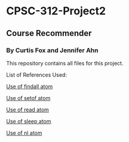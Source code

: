 # CPSC-312-Project2

## Course Recommender

### By Curtis Fox and Jennifer Ahn

This repository contains all files for this project.

List of References Used:

[Use of findall atom](http://www.learnprolognow.org/lpnpage.php?pagetype=html&pageid=lpn-htmlse49)

[Use of setof atom](http://www.learnprolognow.org/lpnpage.php?pagetype=html&pageid=lpn-htmlse49)

[Use of read atom](http://www.fraber.de/bap/bap183.html#lib_read)

[Use of sleep atom](http://www.swi-prolog.org/pldoc/man?predicate=sleep/1)

[Use of nl atom](http://www.swi-prolog.org/pldoc/man?predicate=nl/0)